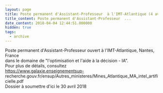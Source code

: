 ```yaml
---
layout: page
title: Poste permanent d'Assistant-Professeur  à l'IMT-Atlantique (4 avril 2018)
title_content: Poste permanent d'Assistant-Professeur  ...
date_content: 2018-04-04 12:44:51.000000
hidden: true
tags:
  - archive
---
```

Poste permanent d'Assistant-Professeur ouvert à l'IMT-Atlantique, Nantes,
France  
dans le domaine de "l'optimisation et l'aide à la décision - IA".  
Pour plus de détails, consultez  
https://www.galaxie.enseignementsup-
recherche.gouv.fr/ensup/Autres_ministeres/Mines_Atlantique_MA_intel_artificielle.pdf  
Dossier à soumettre d'ici le 30 avril 2018

